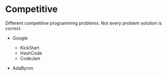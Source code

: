 # Competitive

Different competitive programming problems. Not every problem solution is correct.
- Google
    - KickStart
    - HashCode
    - CodeJam

- AdaByron
